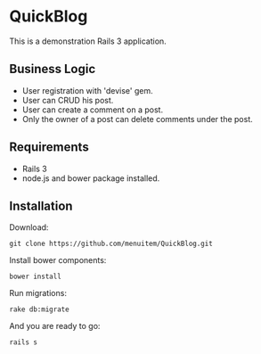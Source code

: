 # QuickBlog

This is a demonstration Rails 3 application.
## Business Logic
- User registration with 'devise' gem. 
- User can CRUD his post.
- User can create a comment on a post.
- Only the owner of a post can delete comments under the post.

## Requirements
- Rails 3
- node.js and bower package installed.

## Installation

Download:

    git clone https://github.com/menuitem/QuickBlog.git

Install bower components:

    bower install
    
Run migrations:

	rake db:migrate

And you are ready to go:

    rails s

